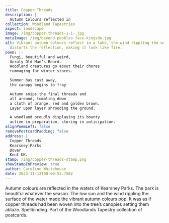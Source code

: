 ```yaml
---
title: Copper Threads
description: |
  Autumn Colours reflected in 
collection: Woodland Tapestries
aspect: landscape
image: /img/copper-threads-1-1-.jpg
metaImage: /img/beyond-pebbles-face-kingsdo.jpg
alt: Vibrant autumn colours reflect in a lake, the wind rippling the water
  distorts the reflection, making it look like fire.
poem: |-
  Fungi, beautiful and weird, 
  Unruly Old Man’s Beard.
  Woodland creatures go about their chores 
  rummaging for winter stores.

  Summer has cast away, 
  the canopy begins to fray 

  Autumn snips the final threads and
  all around, tumbling down 
  a cloth of orange, red and golden brown.
  Layer upon layer shrouding the ground.

  A woodland proudly displaying its bounty
  active in preparation, storing in anticipation.
alignPoemLeft: false
removePostcardPadding: false
address: |
  Copper Threads
  Kearsney Parks
  Dover
  Kent UK.
stamp: /img/copper-threads-stamp.png
showStampInPreview: true
author: Caroline Whitehouse
date: 2023-11-12T08:00:53.758Z
---
```

Autumn colours are reflected in the waters of Kearsney Parks. The park is beautiful whatever the season.
The low sun and the wind rippling the surface of the water made the vibrant autumn colours pop. It was as if copper threads had been woven into the tree’s canopies setting them ablaze. Spellbinding. 
Part of the Woodlands Tapestry collection of postcards.